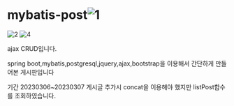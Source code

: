 # mybatis-post![1](https://user-images.githubusercontent.com/126663518/223326163-11ce1105-b59c-48ce-be3a-929e6b61ea06.PNG)
![2](https://user-images.githubusercontent.com/126663518/223326167-08369611-7de3-41c9-b665-7b4dc82e64bc.PNG)
![4](https://user-images.githubusercontent.com/126663518/223327076-cf0aade1-5117-4460-90f0-54ea2149e431.PNG)

ajax CRUD입니다.

spring boot,mybatis,postgresql,jquery,ajax,bootstrap을 이용해서 간단하게 만들어본 게시판입니다

기간 20230306~20230307
게시글 추가시 concat을 이용해야 했지만 listPost함수를 조회하였습니다.
